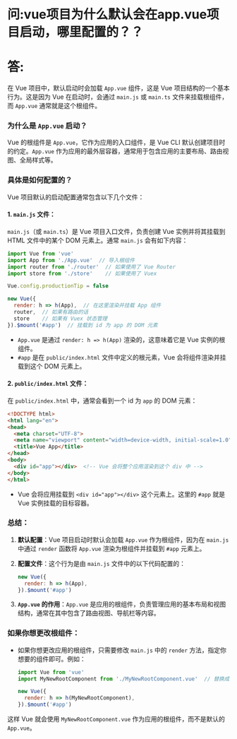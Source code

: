 # 问:vue项目为什么默认会在app.vue项目启动，哪里配置的？？

# 答:

在 Vue 项目中，默认启动时会加载 `App.vue` 组件，这是 Vue 项目结构的一个基本行为。这是因为 Vue 在启动时，会通过 `main.js` 或 `main.ts` 文件来挂载根组件，而 `App.vue` 通常就是这个根组件。

### 为什么是 `App.vue` 启动？
Vue 的根组件是 `App.vue`，它作为应用的入口组件，是 Vue CLI 默认创建项目时的约定。`App.vue` 作为应用的最外层容器，通常用于包含应用的主要布局、路由视图、全局样式等。

### 具体是如何配置的？
Vue 项目默认的启动配置通常包含以下几个文件：

#### 1. **`main.js` 文件：**

`main.js`（或 `main.ts`）是 Vue 项目入口文件，负责创建 Vue 实例并将其挂载到 HTML 文件中的某个 DOM 元素上。通常 `main.js` 会有如下内容：

```javascript
import Vue from 'vue'
import App from './App.vue'  // 导入根组件
import router from './router'  // 如果使用了 Vue Router
import store from './store'    // 如果使用了 Vuex

Vue.config.productionTip = false

new Vue({
  render: h => h(App),  // 在这里渲染并挂载 App 组件
  router,  // 如果有路由的话
  store    // 如果有 Vuex 状态管理
}).$mount('#app')  // 挂载到 id 为 app 的 DOM 元素
```

- `App.vue` 是通过 `render: h => h(App)` 渲染的，这意味着它是 Vue 实例的根组件。
- `#app` 是在 `public/index.html` 文件中定义的根元素，Vue 会将组件渲染并挂载到这个 DOM 元素上。

#### 2. **`public/index.html` 文件：**

在 `public/index.html` 中，通常会看到一个 id 为 `app` 的 DOM 元素：

```html
<!DOCTYPE html>
<html lang="en">
<head>
  <meta charset="UTF-8">
  <meta name="viewport" content="width=device-width, initial-scale=1.0">
  <title>Vue App</title>
</head>
<body>
  <div id="app"></div>  <!-- Vue 会将整个应用渲染到这个 div 中 -->
</body>
</html>
```

- Vue 会将应用挂载到 `<div id="app"></div>` 这个元素上。这里的 `#app` 就是 Vue 实例挂载的目标容器。

### 总结：
1. **默认配置**：Vue 项目启动时默认会加载 `App.vue` 作为根组件，因为在 `main.js` 中通过 `render` 函数将 `App.vue` 渲染为根组件并挂载到 `#app` 元素上。
   
2. **配置文件**：这个行为是由 `main.js` 文件中的以下代码配置的：
   ```javascript
   new Vue({
     render: h => h(App),
   }).$mount('#app')
   ```
   
3. **`App.vue` 的作用**：`App.vue` 是应用的根组件，负责管理应用的基本布局和视图结构，通常在其中包含了路由视图、导航栏等内容。

### 如果你想更改根组件：
- 如果你想更改应用的根组件，只需要修改 `main.js` 中的 `render` 方法，指定你想要的组件即可。例如：

   ```javascript
   import Vue from 'vue'
   import MyNewRootComponent from './MyNewRootComponent.vue'  // 替换成你自己的组件

   new Vue({
     render: h => h(MyNewRootComponent),
   }).$mount('#app')
   ```

这样 Vue 就会使用 `MyNewRootComponent.vue` 作为应用的根组件，而不是默认的 `App.vue`。